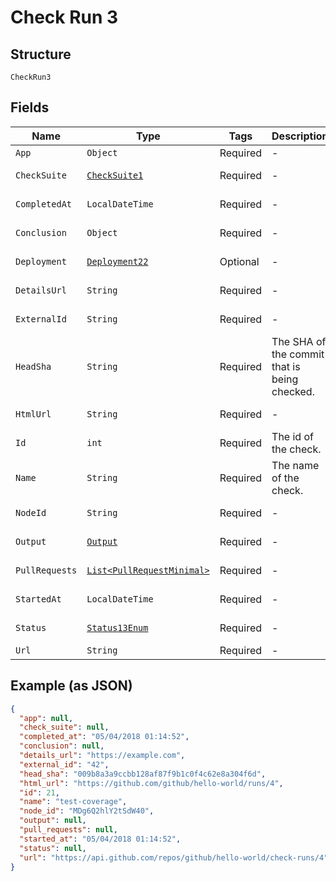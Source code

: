 
# Check Run 3

## Structure

`CheckRun3`

## Fields

| Name | Type | Tags | Description | Getter | Setter |
|  --- | --- | --- | --- | --- | --- |
| `App` | `Object` | Required | - | Object getApp() | setApp(Object app) |
| `CheckSuite` | [`CheckSuite1`](../../doc/models/check-suite-1.md) | Required | - | CheckSuite1 getCheckSuite() | setCheckSuite(CheckSuite1 checkSuite) |
| `CompletedAt` | `LocalDateTime` | Required | - | LocalDateTime getCompletedAt() | setCompletedAt(LocalDateTime completedAt) |
| `Conclusion` | `Object` | Required | - | Object getConclusion() | setConclusion(Object conclusion) |
| `Deployment` | [`Deployment22`](../../doc/models/deployment-22.md) | Optional | - | Deployment22 getDeployment() | setDeployment(Deployment22 deployment) |
| `DetailsUrl` | `String` | Required | - | String getDetailsUrl() | setDetailsUrl(String detailsUrl) |
| `ExternalId` | `String` | Required | - | String getExternalId() | setExternalId(String externalId) |
| `HeadSha` | `String` | Required | The SHA of the commit that is being checked. | String getHeadSha() | setHeadSha(String headSha) |
| `HtmlUrl` | `String` | Required | - | String getHtmlUrl() | setHtmlUrl(String htmlUrl) |
| `Id` | `int` | Required | The id of the check. | int getId() | setId(int id) |
| `Name` | `String` | Required | The name of the check. | String getName() | setName(String name) |
| `NodeId` | `String` | Required | - | String getNodeId() | setNodeId(String nodeId) |
| `Output` | [`Output`](../../doc/models/output.md) | Required | - | Output getOutput() | setOutput(Output output) |
| `PullRequests` | [`List<PullRequestMinimal>`](../../doc/models/pull-request-minimal.md) | Required | - | List<PullRequestMinimal> getPullRequests() | setPullRequests(List<PullRequestMinimal> pullRequests) |
| `StartedAt` | `LocalDateTime` | Required | - | LocalDateTime getStartedAt() | setStartedAt(LocalDateTime startedAt) |
| `Status` | [`Status13Enum`](../../doc/models/status-13-enum.md) | Required | - | Status13Enum getStatus() | setStatus(Status13Enum status) |
| `Url` | `String` | Required | - | String getUrl() | setUrl(String url) |

## Example (as JSON)

```json
{
  "app": null,
  "check_suite": null,
  "completed_at": "05/04/2018 01:14:52",
  "conclusion": null,
  "details_url": "https://example.com",
  "external_id": "42",
  "head_sha": "009b8a3a9ccbb128af87f9b1c0f4c62e8a304f6d",
  "html_url": "https://github.com/github/hello-world/runs/4",
  "id": 21,
  "name": "test-coverage",
  "node_id": "MDg6Q2hlY2tSdW40",
  "output": null,
  "pull_requests": null,
  "started_at": "05/04/2018 01:14:52",
  "status": null,
  "url": "https://api.github.com/repos/github/hello-world/check-runs/4"
}
```

